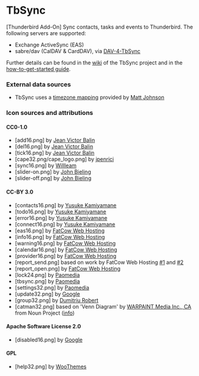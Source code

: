 # TbSync
[Thunderbird Add-On] Sync contacts, tasks and events to Thunderbird. The following servers are supported:
* Exchange ActiveSync (EAS)
* sabre/dav (CalDAV & CardDAV), via [DAV-4-TbSync](https://github.com/jobisoft/DAV-4-TbSync)

Further details can be found in the [wiki](https://github.com/jobisoft/TbSync/wiki) of the TbSync project and in the [how-to-get-started guide](https://github.com/jobisoft/TbSync/wiki/How-to-get-started).

### External data sources

* TbSync uses a [timezone mapping](https://github.com/mj1856/TimeZoneConverter/blob/master/src/TimeZoneConverter/Data/Mapping.csv.gz) provided by [Matt Johnson](https://github.com/mj1856)

### Icon sources and attributions

#### CC0-1.0
* [add16.png] by [Jean Victor Balin](https://openclipart.org/detail/16950/add)
* [del16.png] by [Jean Victor Balin](https://openclipart.org/detail/16982/cross)
* [tick16.png] by [Jean Victor Balin](https://openclipart.org/detail/17056/tick)
* [cape32.png/cape_logo.png] by [jpenrici](https://openclipart.org/detail/195795/tree17)
* [sync16.png] by [Willleam](https://openclipart.org/detail/287463/circular-arrow-blue)
* [slider-on.png] by [John Bieling](https://github.com/jobisoft/TbSync/blob/master/skin/src/LICENSE)
* [slider-off.png] by [John Bieling](https://github.com/jobisoft/TbSync/blob/master/skin/src/LICENSE)

#### CC-BY 3.0
* [contacts16.png] by [Yusuke Kamiyamane](https://www.iconfinder.com/icons/25910/)
* [todo16.png] by [Yusuke Kamiyamane](https://www.iconfinder.com/icons/45913/)
* [error16.png] by [Yusuke Kamiyamane](https://www.iconfinder.com/icons/46013/exclamation_frame_icon)
* [connect16.png] by [Yusuke Kamiyamane](https://www.iconfinder.com/icons/58341/connect_plug_icon)
* [eas16.png] by [FatCow Web Hosting](https://www.iconfinder.com/icons/64484/exchange_ms_icon)
* [info16.png] by [FatCow Web Hosting](https://www.iconfinder.com/icons/64363/info_rhombus_icon)
* [warning16.png] by [FatCow Web Hosting](https://www.iconfinder.com/icons/36026/)
* [calendar16.png] by [FatCow Web Hosting](https://www.iconfinder.com/icons/35805/)
* [provider16.png] by [FatCow Web Hosting](https://www.iconfinder.com/icons/64634)
* [report_send.png] based on work by FatCow Web Hosting [#1](https://www.iconfinder.com/icons/36365/) and [#2](https://www.iconfinder.com/icons/93180)
* [report_open.png] by [FatCow Web Hosting](https://www.iconfinder.com/icons/36373)
* [lock24.png] by [Paomedia](https://www.iconfinder.com/icons/285646/lock_icon)
* [tbsync.png] by [Paomedia](https://www.iconfinder.com/icons/299097)
* [settings32.png] by [Paomedia](https://www.iconfinder.com/icons/299098/cogs_icon)
* [update32.png] by [Google](https://www.iconfinder.com/icons/352158/)
* [group32.png] by [Dumitriu Robert](https://www.iconfinder.com/icons/3289557/clan_group_partners_peers_people_icon)
* [catman32.png] based on 'Venn Diagram' by [WARPAINT Media Inc., CA](https://thenounproject.com/search/?q=three%20circles&i=31898#) from Noun Project ([info](https://github.com/jobisoft/CategoryManager/tree/master/sendtocategory/skin/catman))

#### Apache Software License 2.0
* [disabled16.png] by [Google](https://github.com/google/material-design-icons/blob/master/notification/1x_web/ic_do_not_disturb_alt_black_18dp.png)

#### GPL
* [help32.png] by [WooThemes](https://www.iconfinder.com/icons/58495/button_help_white_icon)

